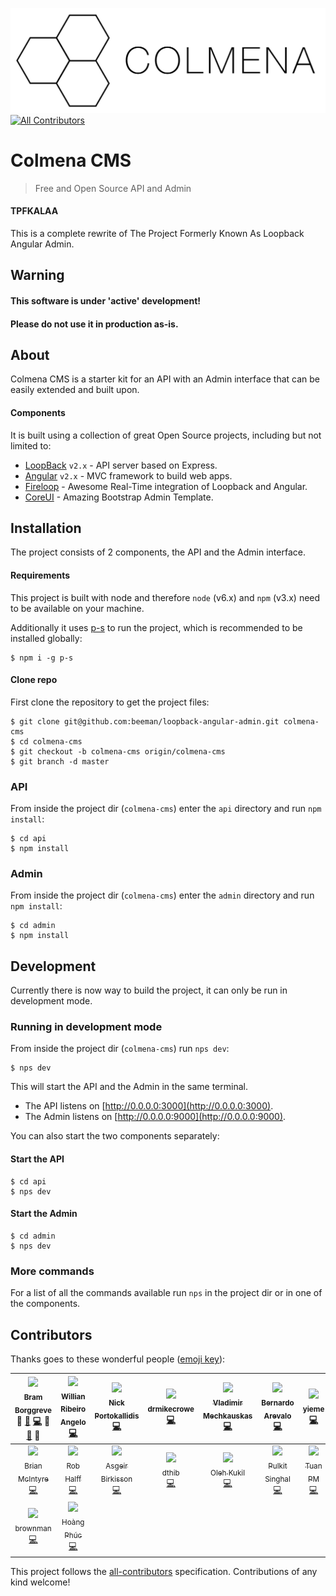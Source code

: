 ![](admin/src/assets/logo.png?raw=true)
[![All Contributors](https://img.shields.io/badge/all_contributors-16-orange.svg?style=flat-square)](#contributors)

# Colmena CMS

> Free and Open Source API and Admin

#### TPFKALAA

This is a complete rewrite of The Project Formerly Known As Loopback Angular Admin.

## Warning

#### This software is under 'active' development!
#### Please do not use it in production as-is.

## About

Colmena CMS is a starter kit for an API with an Admin interface that can be easily extended and built upon.

#### Components

It is built using a collection of great Open Source projects, including but not limited to:

- [LoopBack](https://loopback.io/) `v2.x` - API server based on Express.
- [Angular](https://angular.io/) `v2.x` - MVC framework to build web apps.
- [Fireloop](http://fireloop.io/) - Awesome Real-Time integration of Loopback and Angular.
- [CoreUI](http://coreui.io/) - Amazing Bootstrap Admin Template.

## Installation

The project consists of 2 components, the API and the Admin interface.

#### Requirements

This project is built with node and therefore `node` (v6.x) and `npm` (v3.x) need to be available on your machine.

Additionally it uses [p-s](https://github.com/kentcdodds/p-s) to run the project, which is recommended to be installed 
globally:

    $ npm i -g p-s

#### Clone repo

First clone the repository to get the project files:

    $ git clone git@github.com:beeman/loopback-angular-admin.git colmena-cms
    $ cd colmena-cms
    $ git checkout -b colmena-cms origin/colmena-cms
    $ git branch -d master

### API

From inside the project dir (`colmena-cms`) enter the `api` directory and run `npm install`:

    $ cd api
    $ npm install

### Admin

From inside the project dir (`colmena-cms`) enter the `admin` directory and run `npm install`:

    $ cd admin
    $ npm install

## Development

Currently there is now way to build the project, it can only be run in development mode.

### Running in development mode

From inside the project dir (`colmena-cms`) run `nps dev`:

    $ nps dev

This will start the API and the Admin in the same terminal.

- The API listens on [http://0.0.0.0:3000](http://0.0.0.0:3000).
- The Admin listens on [http://0.0.0.0:9000](http://0.0.0.0:9000).

You can also start the two components separately:

#### Start the API

    $ cd api
    $ nps dev

#### Start the Admin

    $ cd admin
    $ nps dev

### More commands

For a list of all the commands available run `nps` in the project dir or in one of the components.

## Contributors

Thanks goes to these wonderful people ([emoji key](https://github.com/kentcdodds/all-contributors#emoji-key)):

<!-- ALL-CONTRIBUTORS-LIST:START - Do not remove or modify this section -->
| [<img src="https://avatars.githubusercontent.com/u/36491?v=3" width="100px;"/><br /><sub>Bram Borggreve</sub>](http://colmena.io/)<br />💬 [🐛](https://github.com/colmena/colmena-cms/issues?q=author%3Abeeman) [💻](https://github.com/colmena/colmena-cms/commits?author=beeman) 🎨 [📖](https://github.com/colmena/colmena-cms/commits?author=beeman) 🔧 | [<img src="https://avatars.githubusercontent.com/u/1755489?v=3" width="100px;"/><br /><sub>Willian Ribeiro Angelo</sub>](https://github.com/movibe)<br />[💻](https://github.com/colmena/colmena-cms/commits?author=movibe) | [<img src="https://avatars.githubusercontent.com/u/977025?v=3" width="100px;"/><br /><sub>Nick Portokallidis</sub>](http://nporto.com)<br />[💻](https://github.com/colmena/colmena-cms/commits?author=portokallidis) | [<img src="https://avatars.githubusercontent.com/u/90312?v=3" width="100px;"/><br /><sub>drmikecrowe</sub>](https://github.com/drmikecrowe)<br />[💻](https://github.com/colmena/colmena-cms/commits?author=drmikecrowe) | [<img src="https://avatars.githubusercontent.com/u/1899626?v=3" width="100px;"/><br /><sub>Vladimir Mechkauskas</sub>](http://elartix.com/)<br />[💻](https://github.com/colmena/colmena-cms/commits?author=elartix) | [<img src="https://avatars.githubusercontent.com/u/4164460?v=3" width="100px;"/><br /><sub>Bernardo Arevalo</sub>](https://github.com/nardoguy14)<br />[💻](https://github.com/colmena/colmena-cms/commits?author=nardoguy14) | [<img src="https://avatars.githubusercontent.com/u/8195533?v=3" width="100px;"/><br /><sub>yieme</sub>](https://github.com/yieme)<br />[💻](https://github.com/colmena/colmena-cms/commits?author=yieme) |
| :---: | :---: | :---: | :---: | :---: | :---: | :---: |
| [<img src="https://avatars.githubusercontent.com/u/339169?v=3" width="100px;"/><br /><sub>Brian McIntyre</sub>](https://github.com/bmcintyre)<br />[💻](https://github.com/colmena/colmena-cms/commits?author=bmcintyre) | [<img src="https://avatars.githubusercontent.com/u/274358?v=3" width="100px;"/><br /><sub>Rob Halff</sub>](https://github.com/rhalff)<br />[💻](https://github.com/colmena/colmena-cms/commits?author=rhalff) | [<img src="https://avatars.githubusercontent.com/u/3543429?v=3" width="100px;"/><br /><sub>Asgeir Birkisson</sub>](https://github.com/asgeirbirkis)<br />[💻](https://github.com/colmena/colmena-cms/commits?author=asgeirbirkis) | [<img src="https://avatars.githubusercontent.com/u/6855743?v=3" width="100px;"/><br /><sub>dthib</sub>](https://github.com/dthib)<br />[💻](https://github.com/colmena/colmena-cms/commits?author=dthib) | [<img src="https://avatars.githubusercontent.com/u/3319777?v=3" width="100px;"/><br /><sub>Oleh Kukil</sub>](http://brainstorage.me/flashbag)<br />[💻](https://github.com/colmena/colmena-cms/commits?author=flashbag) | [<img src="https://avatars.githubusercontent.com/u/821963?v=3" width="100px;"/><br /><sub>Pulkit Singhal</sub>](http://pulkitsinghal.blogspot.com)<br />[💻](https://github.com/colmena/colmena-cms/commits?author=pulkitsinghal) | [<img src="https://avatars.githubusercontent.com/u/1904924?v=3" width="100px;"/><br /><sub>Tuan PM</sub>](http://tuanpm.net)<br />[💻](https://github.com/colmena/colmena-cms/commits?author=tuanpmt) |
| [<img src="https://avatars.githubusercontent.com/u/314539?v=3" width="100px;"/><br /><sub>brownman</sub>](http://brownman.github.io)<br />[💻](https://github.com/colmena/colmena-cms/commits?author=brownman) | [<img src="https://avatars.githubusercontent.com/u/8570291?v=3" width="100px;"/><br /><sub>Hoàng Phúc</sub>](https://github.com/hoangtrongphuc)<br />[💻](https://github.com/colmena/colmena-cms/commits?author=hoangtrongphuc) |
<!-- ALL-CONTRIBUTORS-LIST:END -->

This project follows the [all-contributors](https://github.com/kentcdodds/all-contributors) specification. Contributions of any kind welcome!
